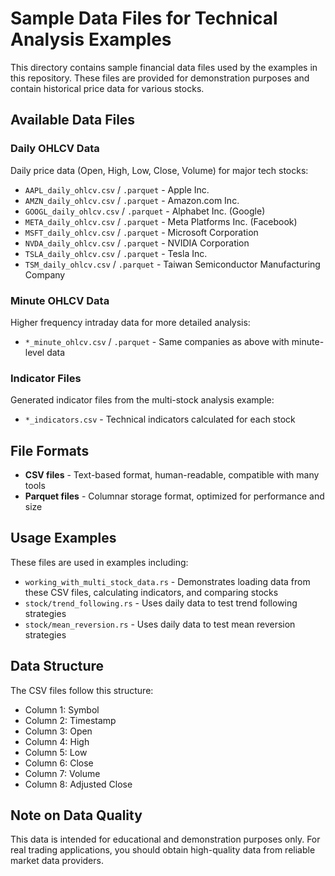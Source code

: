 # Sample Data Files for Technical Analysis Examples

This directory contains sample financial data files used by the examples in this repository. These files are provided for demonstration purposes and contain historical price data for various stocks.

## Available Data Files

### Daily OHLCV Data

Daily price data (Open, High, Low, Close, Volume) for major tech stocks:

- `AAPL_daily_ohlcv.csv` / `.parquet` - Apple Inc.
- `AMZN_daily_ohlcv.csv` / `.parquet` - Amazon.com Inc.
- `GOOGL_daily_ohlcv.csv` / `.parquet` - Alphabet Inc. (Google)
- `META_daily_ohlcv.csv` / `.parquet` - Meta Platforms Inc. (Facebook)
- `MSFT_daily_ohlcv.csv` / `.parquet` - Microsoft Corporation
- `NVDA_daily_ohlcv.csv` / `.parquet` - NVIDIA Corporation
- `TSLA_daily_ohlcv.csv` / `.parquet` - Tesla Inc.
- `TSM_daily_ohlcv.csv` / `.parquet` - Taiwan Semiconductor Manufacturing Company

### Minute OHLCV Data

Higher frequency intraday data for more detailed analysis:

- `*_minute_ohlcv.csv` / `.parquet` - Same companies as above with minute-level data

### Indicator Files

Generated indicator files from the multi-stock analysis example:

- `*_indicators.csv` - Technical indicators calculated for each stock

## File Formats

- **CSV files** - Text-based format, human-readable, compatible with many tools
- **Parquet files** - Columnar storage format, optimized for performance and size

## Usage Examples

These files are used in examples including:

- `working_with_multi_stock_data.rs` - Demonstrates loading data from these CSV files, calculating indicators, and comparing stocks
- `stock/trend_following.rs` - Uses daily data to test trend following strategies
- `stock/mean_reversion.rs` - Uses daily data to test mean reversion strategies

## Data Structure

The CSV files follow this structure:
- Column 1: Symbol
- Column 2: Timestamp
- Column 3: Open
- Column 4: High
- Column 5: Low
- Column 6: Close
- Column 7: Volume
- Column 8: Adjusted Close

## Note on Data Quality

This data is intended for educational and demonstration purposes only. For real trading applications, you should obtain high-quality data from reliable market data providers. 